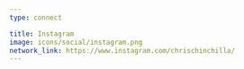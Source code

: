 ```yaml
---
type: connect

title: Instagram
image: icons/social/instagram.png
network_link: https://www.instagram.com/chrischinchilla/
---
```

